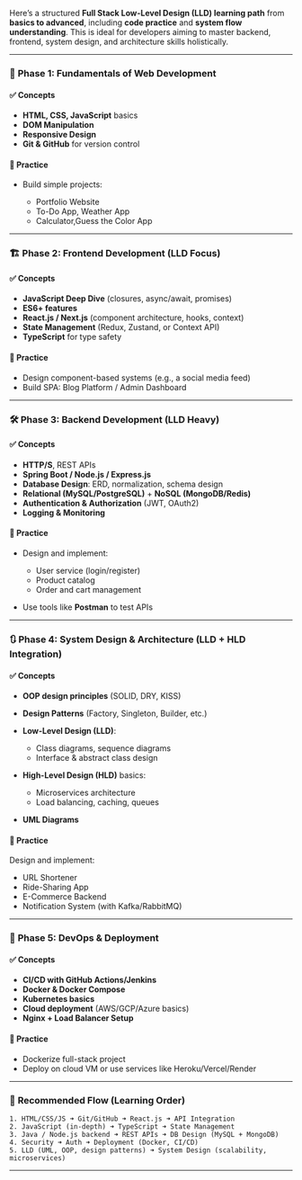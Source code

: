 Here’s a structured **Full Stack Low-Level Design (LLD) learning path** from **basics to advanced**, including **code practice** and **system flow understanding**. This is ideal for developers aiming to master backend, frontend, system design, and architecture skills holistically.

---

### 🔰 **Phase 1: Fundamentals of Web Development**

#### ✅ Concepts

* **HTML, CSS, JavaScript** basics
* **DOM Manipulation**
* **Responsive Design**
* **Git & GitHub** for version control

#### 🔨 Practice

* Build simple projects:

  * Portfolio Website
  * To-Do App, Weather App
  * Calculator,Guess the Color App

---

### 🏗️ **Phase 2: Frontend Development (LLD Focus)**

#### ✅ Concepts

* **JavaScript Deep Dive** (closures, async/await, promises)
* **ES6+ features**
* **React.js / Next.js** (component architecture, hooks, context)
* **State Management** (Redux, Zustand, or Context API)
* **TypeScript** for type safety

#### 🔨 Practice

* Design component-based systems (e.g., a social media feed)
* Build SPA: Blog Platform / Admin Dashboard

---

### 🛠️ **Phase 3: Backend Development (LLD Heavy)**

#### ✅ Concepts

* **HTTP/S**, REST APIs
* **Spring Boot / Node.js / Express.js**
* **Database Design**: ERD, normalization, schema design
* **Relational (MySQL/PostgreSQL)** + **NoSQL (MongoDB/Redis)**
* **Authentication & Authorization** (JWT, OAuth2)
* **Logging & Monitoring**

#### 🔨 Practice

* Design and implement:

  * User service (login/register)
  * Product catalog
  * Order and cart management
* Use tools like **Postman** to test APIs

---

### 🔃 **Phase 4: System Design & Architecture (LLD + HLD Integration)**

#### ✅ Concepts

* **OOP design principles** (SOLID, DRY, KISS)
* **Design Patterns** (Factory, Singleton, Builder, etc.)
* **Low-Level Design (LLD)**:

  * Class diagrams, sequence diagrams
  * Interface & abstract class design
* **High-Level Design (HLD)** basics:

  * Microservices architecture
  * Load balancing, caching, queues
* **UML Diagrams**

#### 🔨 Practice

Design and implement:

* URL Shortener
* Ride-Sharing App
* E-Commerce Backend
* Notification System (with Kafka/RabbitMQ)

---

### 🧱 **Phase 5: DevOps & Deployment**

#### ✅ Concepts

* **CI/CD with GitHub Actions/Jenkins**
* **Docker & Docker Compose**
* **Kubernetes basics**
* **Cloud deployment** (AWS/GCP/Azure basics)
* **Nginx + Load Balancer Setup**

#### 🔨 Practice

* Dockerize full-stack project
* Deploy on cloud VM or use services like Heroku/Vercel/Render

---

### 🔄 **Recommended Flow (Learning Order)**

```text
1. HTML/CSS/JS ➜ Git/GitHub ➜ React.js ➜ API Integration
2. JavaScript (in-depth) ➜ TypeScript ➜ State Management
3. Java / Node.js backend ➜ REST APIs ➜ DB Design (MySQL + MongoDB)
4. Security ➜ Auth ➜ Deployment (Docker, CI/CD)
5. LLD (UML, OOP, design patterns) ➜ System Design (scalability, microservices)
```

---


